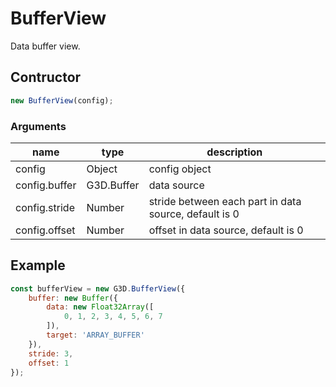 # BufferView

Data buffer view.

## Contructor

```javascript
new BufferView(config);
```

### Arguments

| name          | type       | description                                           |
| ------------- | ---------- | ----------------------------------------------------- |
| config        | Object     | config object                                         |
| config.buffer | G3D.Buffer | data source                                           |
| config.stride | Number     | stride between each part in data source, default is 0 |
| config.offset | Number     | offset in data source, default is 0                   |

## Example

```javascript
const bufferView = new G3D.BufferView({
    buffer: new Buffer({
        data: new Float32Array([
            0, 1, 2, 3, 4, 5, 6, 7
        ]),
        target: 'ARRAY_BUFFER'
    }),
    stride: 3,
    offset: 1
});
```